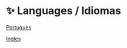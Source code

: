 # ✨ Languages / Idiomas

<div> 
<p><a href="https://github.com/JosiTubaroski/Data_Enginer/blob/main/README.md">Portugues</a></p>
</div> 

<div> 
<p><a href="https://github.com/JosiTubaroski/Data_Enginer/blob/main/README.md">Ingles</a></p>
</div> 
